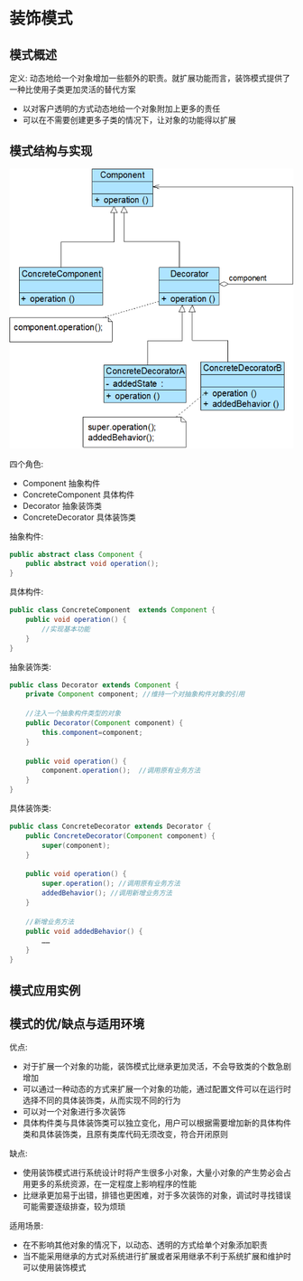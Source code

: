 # 装饰模式

## 模式概述

定义: 动态地给一个对象增加一些额外的职责。就扩展功能而言，装饰模式提供了一种比使用子类更加灵活的替代方案

* 以对客户透明的方式动态地给一个对象附加上更多的责任
* 可以在不需要创建更多子类的情况下，让对象的功能得以扩展

## 模式结构与实现

![装饰模式结构图](picture\DecoratorPattern.png)

四个角色:

* Component 抽象构件
* ConcreteComponent 具体构件
* Decorator 抽象装饰类
* ConcreteDecorator 具体装饰类

抽象构件:

```java
public abstract class Component {
    public abstract void operation();
}
```

具体构件:

```java
public class ConcreteComponent  extends Component {
    public void operation() {
        //实现基本功能    
    }
}
```

抽象装饰类:

```java
public class Decorator extends Component {
    private Component component; //维持一个对抽象构件对象的引用

    //注入一个抽象构件类型的对象
    public Decorator(Component component) {
        this.component=component;
    }

    public void operation() {
        component.operation();  //调用原有业务方法
    }
}
```

具体装饰类:

```java
public class ConcreteDecorator extends Decorator {
    public ConcreteDecorator(Component component) {
        super(component); 
    }

    public void operation() {
        super.operation(); //调用原有业务方法
        addedBehavior(); //调用新增业务方法
    }

    //新增业务方法
    public void addedBehavior() {	
        ……
    }
}
```

## 模式应用实例

## 模式的优/缺点与适用环境

优点:

* 对于扩展一个对象的功能，装饰模式比继承更加灵活，不会导致类的个数急剧增加
* 可以通过一种动态的方式来扩展一个对象的功能，通过配置文件可以在运行时选择不同的具体装饰类，从而实现不同的行为
* 可以对一个对象进行多次装饰
* 具体构件类与具体装饰类可以独立变化，用户可以根据需要增加新的具体构件类和具体装饰类，且原有类库代码无须改变，符合开闭原则

缺点:

* 使用装饰模式进行系统设计时将产生很多小对象，大量小对象的产生势必会占用更多的系统资源，在一定程度上影响程序的性能
* 比继承更加易于出错，排错也更困难，对于多次装饰的对象，调试时寻找错误可能需要逐级排查，较为烦琐

适用场景:

* 在不影响其他对象的情况下，以动态、透明的方式给单个对象添加职责
* 当不能采用继承的方式对系统进行扩展或者采用继承不利于系统扩展和维护时可以使用装饰模式